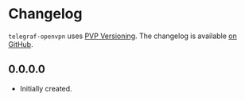 # Changelog

`telegraf-openvpn` uses [PVP Versioning][1].
The changelog is available [on GitHub][2].

## 0.0.0.0

* Initially created.

[1]: https://pvp.haskell.org
[2]: https://github.com/jabberabbe/telegraf-openvpn/releases
